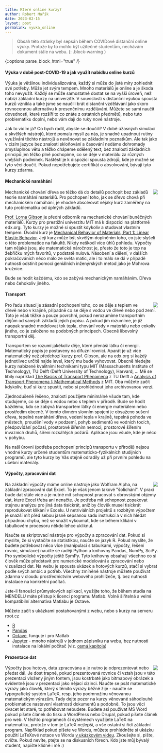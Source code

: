 ```yaml
---
title: Které online kurzy?
author: Robert Mařík
date: 2023-02-15
layout: post
permalink: vyuka_online
---
```



> Obsah této stránky byl sepsán během COVIDové distanční online výuky. Protože by to mohlo být užitečné studentům, nechávám dokument stále na webu.
{: .block-warning }


{::options parse_block_html="true" /}


<style>
.prispevky img {float:right; max-width:400px !important; padding-left:10px;}

h2 {clear:both;}
</style>


<div class="prispevky">

#### Výuka v době post-COVID-19 a jak využít nabídku online kurzů

Výuka je většinou individualizována, každý si může do jisté míry zohlednit své potřeby. Může jet svým tempem. Mnoho materiálů je online a je škoda toho nevyužít. Každý se může samostatně dostat se na vyšší úroveň, než nabízí základní kurzy na univerzitě. V souvislosti s distanční výukou spousta kurzů vznikla a také jsme se naučili brát distanční vzdělávání jako skoro rovnocennou alternativu k presenčnímu vzdělávání. Můžete se sami naučit dovednosti, které rozšíří to co znáte z ostatních předmětů, nebo tuto problematiku doplní, nebo vám dají do ruky nové nástroje. 

Jak to vidím já? Co bych radil, abyste se doučili? V době úžasných simulací a skvělých nástrojů, které pomalu myslí za nás, je snadné upadnout rutiny využívání těchto nástrojů a nevěnovat se základním poznatkům. Ale tak jako v cizím jazyce bez znalosti skloňování a časování nedáme dohromady smysluplnou větu a těžko chápeme sdělený text, bez znalosti základních principů jen těžko plně pochopíme, co se děje v materiálu za různých vnějších podmínek. Naštěstí je k dispozici spousta zdrojů, kde je možné se tyto věci doučit. Pokud nepotřebujete certifikát o absolvování, bývají tyto kurzy zdarma.

#### Mechanické namáhání

![](https://user.mendelu.cz/marik/pics/oak.jpg)


Mechanické chování dřeva se těžko dá do detailů pochopit bez základů teorie namáhání materiálů. Pro pochopení toho, jak se dřevo chová při mechanickém namáhání, je vhodné absolvovat nějaký kurz zaměřený na tuto problematiku od úplných základů.

[Prof. Lorna Gibson](https://lornagibson.org/) je přední odborník na mechanické chování buněčných materiálů. Kurzy pro prestižní univerzitu MIT má k dispozici na platformě edx.org. Tyto kurzy je možné si spustit kdykoliv a studovat vlastním tempem. Úvodní kurz je [Mechanical Behavior of Materials, Part 1: Linear Elastic Behavior](https://www.edx.org/course/mechanical-behavior-of-materials-part-1-linear-ela). Její kurz může být skvělým doplněním toho, co jste slyšeli o této problematice na fakultě. Nikdy neškodí více úhlů pohledu. Výpočty tam nějaké jsou, ale matematická náročnost je, přesto že toto je top na žebříčku mých favoritů, v podstatě nulová. Násobení a dělení, v dalších pokračováních něco málo ze světa matic, ale i to málo se dá v případě nutnosti odstínit pomocí geniálních inženýrských metod jako je Mohrova kružnice.

Bude se hodit každému, kdo se zabývá mechanickým namáháním. Dřeva nebo čehokoliv jiného.

#### Transport


![](https://user.mendelu.cz/marik/pics/voda.jpg)

Pro řadu situací je zásadní pochopení toho, co se děje s teplem ve dřevě nebo v krajině, případně co se děje s vodou ve dřevě nebo pod zemí. Toto je však těžké a pouze povrchní, pokud nerozumíme transportním dějům od samých základů jejich popisu. A pokud jim rozumíme, je již naopak snadné modelovat tok tepla, chování vody v materiálu nebo cokoliv jiného, co je založeno na podobných principech. Obecně libovolný transportní děj. 

Transportem se rozumí jakékoliv děje, které přenáší látku či energii. Matematický popis je postaveny na difuzní rovnici. Aparát je už více matematický než předchozí kurzy prof. Gibson, ale na edx.org si každý jednotlivec určitě najde level, který mu bude vyhovovat. Obecně hledejte kurzy nabízené kvalitními technikami typu MIT (Massachusetts Institute of Technology), TU Delft (Delft University of Technology), Harvard, ... Mě se líbily například [The Basics of Transport Phenomena](https://www.edx.org/course/the-basics-of-transport-phenomena) z TU Delft a [Analysis of Transport Phenomena I: Mathematical Methods](https://www.edx.org/course/analysis-of-transport-phenomena-i-mathematical-met) z MIT. Oba můžete začít kdykoliv, buď si kurz spustit, nebo si prohlédnout jeho archivovanou verzi. 

Zjednodušeně řešeno, znalosti použijete minimálně všude tam, kde studujeme, co se děje s vodou nebo s teplem v přírodě.
Bude se hodit každému, kdo se zabývá transportem látky či energie materiálem nebo prostředím obecně. V tomto divném slovním spojení je obsaženo sušení dřeva, tepelné namáhání dřeva, vedení tepla v krajině, tepelná pohoda ve městech, proudění vody v podzemí, pohyb sedimentů ve vodních tocích, předpovídání počasí, prostorové šířením nemoci, prostorové šířením invazních druhů, šíření rozsáhlých požárů. Aplikace jsou všude, kde je něco v pohybu.

Na naší úrovni (potřeba pochopení principů transportu v přírodě) nejsou vhodné kurzy určené studentům matematicko-fyzikálních studijních programů, ale tyto kurzy by Vás stejně odradily už při prvním pohledu na učební materiály.


#### Výpočty, zpracování dat


![](https://user.mendelu.cz/marik/pics/data.jpg)

Na základní výpočty máme online nástroje jako Wolfram Alpha, na základní zpracování dat Excel. To je však jenom takové "šolíchání". V praxi bude dat stále více a je nutné mít schopnost pracovat s obrovskými objemy dat, které Excel třeba ani nenačte. Je potřeba mít schopnost zopakovat stejnou analýzu pro jiná data tisíckrát, aniž by člověk musel tisíckrát reprodukovat klikání v Excelu. U netriviálních projektů s rozbitým výpočtem je snazší mít před sebou jasně sepsanou sadu instrukcí a v nich hledat případnou chybu, než se snažit vykoumat, kde se během klikání v tabulkovém procesoru někdo lehce ukliknul.

Naučte se skriptovací nástroje pro výpočty a zpracování dat. Pokud si myslíte, že si vystačíte se statistikou, naučte se jazyk R. Pokud myslíte, že budete potřebovat něco více (manipulaci s tabulkami, výpočty, řešení rovnic, simulace) naučte se raději Python a knihovny Pandas, NumPy, SciPy. Pro symbolické výpočty ještě SymPy. Tyto knihovny obsahují všechno co si člověk může představit pro numerické modelování a zpracování nebo vizualizaci dat. Na webu je spousta ukázek a hotových kurzů, stačí si vybrat podle svých ambic a potřeb. Všechny zmíněné nástroje můžete používat zdarma v cloudu prostřednictvím webového prohlížeče, tj. bez nutnosti instalace na konkrétní počítač.

Jste-li fanoušci průmyslových aplikací, využijte toho, že během studia na MENDELU máte přístup k licenci programu Matlab. Volně šiřitelná a velmi kompatibilní  alternativa Matlabu je Octave.

Můžete začít s ukázkami postahovanými z webu, nebo s kurzy na serveru root.cz

* [R](https://www.root.cz/serialy/programovaci-jazyk-r/)
* [Pandas](https://www.root.cz/serialy/knihovna-pandas/)
* [Octave](https://www.root.cz/clanky/octave-programovaci-jazyk-pro-neprogramatory/), funguje i pro Matlab
* [Jupyter](https://www.root.cz/clanky/jupyter-notebook-nastroj-pro-programatory-vyzkumniky-i-lektory/) - mnoho nástrojů v jednom zápisníku na webu, bez nutnosti instalace na lokální počítač (viz. [osmá kapitola](https://www.root.cz/clanky/jupyter-notebook-nastroj-pro-programatory-vyzkumniky-i-lektory/#k08))

####  Prezentace dat

![](https://user.mendelu.cz/marik/pics/vypocet.jpg)


Výpočty jsou hotovy, data zpracována a je nutno je odprezentovat nebo předat dál. Je dost trapné, pokud prezentovaná rovnice či vztah jsou v této prezentaci  vloženy jiným fontem, jsou kostrbaté jako bitmapový obrázek a evidentně jsou v prezentaci jako nějací cizinci. Naučte se psát matematické výrazy jako člověk, který s těmito výrazy běžně žije - naučte se typografický systém LaTeX, resp. jeho podmnožinu věnovanou matematickým výrazům. Tady dejte pozor na kurzy věnované sáhodlouhé problematice nastavení vlastností dokumentů a podobně. To jsou věci dvacet let staré, to potřebovat nebudete. Budete asi používat MS Word pokud píšete článek do tisku a WordPress nebo Drupal, pokud píšete článek pro web. V těchto programech či systémech využijete LaTeX na matematiku, protože v tom je LaTeX nejlepší, a vše ostatní si řídí základní program. Například pokud píšete ve Wordu, můžete prohlédněte si ukázku použití LaTeXové notace ve Wordu [v ukázkovém videu](https://www.youtube.com/watch?v=nBDqHNM7dL4). Zkoušejte si, pište, cvičte. Pokud nevíte, ptejte se na diskusních fórech. Kdo jste můj bývalý student, napište klidně i mě :)

</div>
